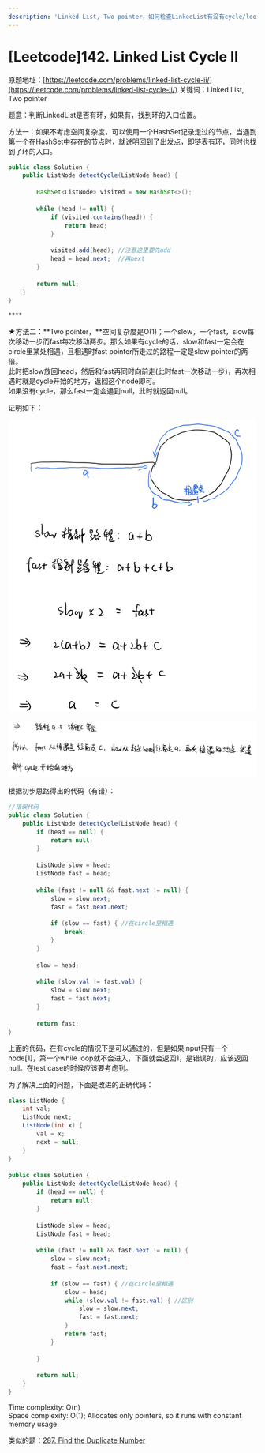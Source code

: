 ```yaml
---
description: 'Linked List, Two pointer，如何检查LinkedList有没有cycle/loop'
---
```


# \[Leetcode\]142. Linked List Cycle II

原题地址：[https://leetcode.com/problems/linked-list-cycle-ii/](https://leetcode.com/problems/linked-list-cycle-ii/) 关键词：Linked List, Two pointer

题意：判断LinkedList是否有环，如果有，找到环的入口位置。



方法一：如果不考虑空间复杂度，可以使用一个HashSet记录走过的节点，当遇到第一个在HashSet中存在的节点时，就说明回到了出发点，即链表有环，同时也找到了环的入口。

```java
public class Solution {
    public ListNode detectCycle(ListNode head) {
        
        HashSet<ListNode> visited = new HashSet<>();
        
        while (head != null) {     
            if (visited.contains(head)) {
                return head;  
            }             
                        
            visited.add(head); //注意这里要先add
            head = head.next;  //再next 
        }
        
        return null;
    }
}
```

\*\*\*\*

★方法二：**Two pointer，**空间复杂度是O\(1\)；一个slow，一个fast，slow每次移动一步而fast每次移动两步。那么如果有cycle的话，slow和fast一定会在circle里某处相遇，且相遇时fast pointer所走过的路程一定是slow pointer的两倍。  
此时把slow放回head，然后和fast再同时向前走\(此时fast一次移动一步\)，再次相遇时就是cycle开始的地方，返回这个node即可。  
如果没有cycle，那么fast一定会遇到null，此时就返回null。

证明如下：

![](.gitbook/assets/img_6044.jpg)

![](.gitbook/assets/img_6047.jpg)



根据初步思路得出的代码（有错）：

```java
//错误代码
public class Solution {
    public ListNode detectCycle(ListNode head) {
        if (head == null) {
            return null;
        }
        
        ListNode slow = head;
        ListNode fast = head;
        
        while (fast != null && fast.next != null) {
            slow = slow.next;
            fast = fast.next.next;
            
            if (slow == fast) { //在circle里相遇
                break;
            }
        }
        
        slow = head;
        
        while (slow.val != fast.val) {
            slow = slow.next;
            fast = fast.next;
        }
        
        return fast;
}
```

上面的代码，在有cycle的情况下是可以通过的，但是如果input只有一个node\[1\]，第一个while loop就不会进入，下面就会返回1，是错误的，应该返回null。在test case的时候应该要考虑到。

为了解决上面的问题，下面是改进的正确代码：

```java
class ListNode {
    int val;
    ListNode next;
    ListNode(int x) {
        val = x;
        next = null;
    }
}

public class Solution {
    public ListNode detectCycle(ListNode head) {
        if (head == null) {
            return null;
        }
        
        ListNode slow = head;
        ListNode fast = head;
        
        while (fast != null && fast.next != null) {
            slow = slow.next;
            fast = fast.next.next;
            
            if (slow == fast) { //在circle里相遇
                slow = head;
                while (slow.val != fast.val) { //区别
                    slow = slow.next;
                    fast = fast.next;
                }             
                return fast;
            }
            
        }    
        
        return null;
    }
}
```

Time complexity: O\(n\)  
Space complexity: O\(1\); Allocates only pointers, so it runs with constant memory usage.



类似的题：[287. Find the Duplicate Number](https://bhnigw.gitbook.io/leetcode/leetcode-287.-find-the-duplicate-number)



